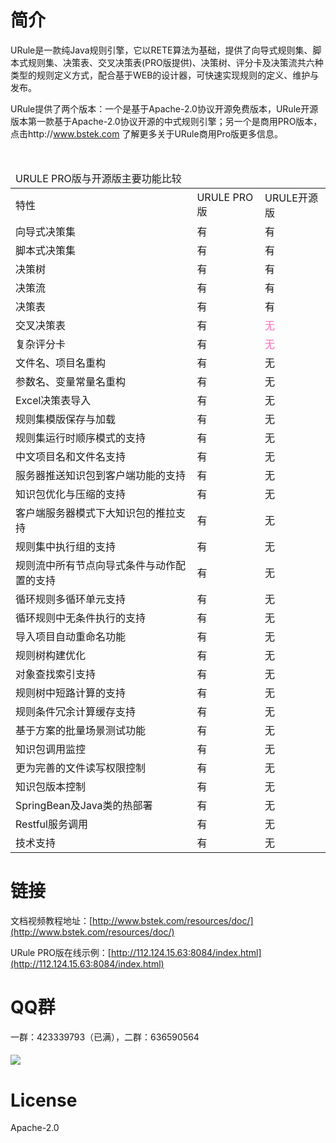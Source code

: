 # 简介

URule是一款纯Java规则引擎，它以RETE算法为基础，提供了向导式规则集、脚本式规则集、决策表、交叉决策表(PRO版提供)、决策树、评分卡及决策流共六种类型的规则定义方式，配合基于WEB的设计器，可快速实现规则的定义、维护与发布。

URule提供了两个版本：一个是基于Apache-2.0协议开源免费版本，URule开源版本第一款基于Apache-2.0协议开源的中式规则引擎；另一个是商用PRO版本，点击http://www.bstek.com 了解更多关于URule商用Pro版更多信息。
<table><thead>
  <tr>
    <td colspan="3">URULE PRO版与开源版主要功能比较</td>
  </tr>
</thead>
  <tbody>
    <tr><td>特性</td><td>URULE PRO版</td><td>URULE开源版</td></tr>
    <tr><td>向导式决策集</td><td>有</td><td>有</td></tr
      ><tr><td>脚本式决策集</td><td>有</td><td>有</td></tr>
    <tr><td>决策树</td><td>有</td><td>有</td></tr>
    <tr><td>决策流</td><td>有</td><td>有</td></tr>
    <tr><td>决策表</td><td>有</td><td>有</td></tr>
    <tr><td>交叉决策表</td><td>有</td><td><font color="Hotpink">无</font></td></tr>
    <tr><td>复杂评分卡</td><td>有</td><td><font color="Hotpink">无</font></td></tr>
    <tr><td>文件名、项目名重构</td><td>有</td><td>无</td></tr>
    <tr><td>参数名、变量常量名重构</td><td>有</td><td>无</td></tr>
    <tr><td>Excel决策表导入</td><td>有</td><td>无</td></tr>
    <tr><td>规则集模版保存与加载</td><td>有</td><td>无</td></tr>
	<tr><td>规则集运行时顺序模式的支持</td><td>有</td><td>无</td></tr>
    <tr><td>中文项目名和文件名支持</td><td>有</td><td>无</td></tr>
    <tr><td>服务器推送知识包到客户端功能的支持</td><td>有</td><td>无</td></tr>
    <tr><td>知识包优化与压缩的支持</td><td>有</td><td>无</td></tr>
    <tr><td>客户端服务器模式下大知识包的推拉支持</td><td>有</td><td>无</td></tr>
    <tr><td>规则集中执行组的支持</td><td>有</td><td>无</td></tr>
    <tr><td>规则流中所有节点向导式条件与动作配置的支持</td><td>有</td><td>无</td></tr>
    <tr><td>循环规则多循环单元支持</td><td>有</td><td>无</td></tr>
    <tr><td>循环规则中无条件执行的支持</td><td>有</td><td>无</td></tr>
    <tr><td>导入项目自动重命名功能</td><td>有</td><td>无</td></tr>    
    <tr><td>规则树构建优化</td><td>有</td><td>无</td></tr>
    <tr><td>对象查找索引支持</td><td>有</td><td>无</td></tr>
    <tr><td>规则树中短路计算的支持</td><td>有</td><td>无</td></tr>
    <tr><td>规则条件冗余计算缓存支持</td><td>有</td><td>无</td></tr>
    <tr><td>基于方案的批量场景测试功能</td><td>有</td><td>无</td></tr>
    <tr><td>知识包调用监控</td><td>有</td><td>无</td></tr>
    <tr><td>更为完善的文件读写权限控制</td><td>有</td><td>无</td></tr>
	<tr><td>知识包版本控制</td><td>有</td><td>无</td></tr>
	<tr><td>SpringBean及Java类的热部署</td><td>有</td><td>无</td></tr>
	<tr><td>Restful服务调用</td><td>有</td><td>无</td></tr>
    <tr><td>技术支持</td><td>有</td><td>无</td></tr>
  </tbody></table>

# 链接

文档视频教程地址：[http://www.bstek.com/resources/doc/](http://www.bstek.com/resources/doc/)

URule PRO版在线示例：[http://112.124.15.63:8084/index.html](http://112.124.15.63:8084/index.html)

# QQ群

一群：423339793（已满），二群：636590564

#### ![](https://images.gitee.com/uploads/images/2019/0924/140323_57e17f0c_1530031.png)

# License

Apache-2.0
